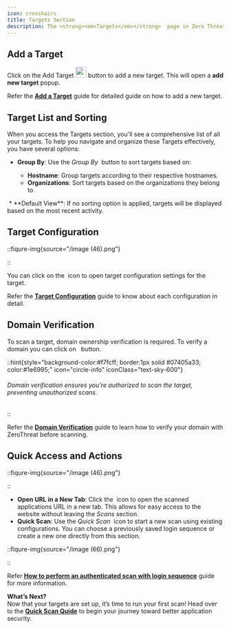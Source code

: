 ```yaml
---
icon: crosshairs
title: Targets Section
description: The <strong><em>Targets</em></strong>  page in Zero Threat is your central hub for managing all aspects of scanning targets. From adding new targets to configuring and verifying them, this section provides all the tools you need to manage your web application security.
---
```


## Add a Target

Click on the Add Target <img src="/image (49).png" alt="" data-size="line" style="display:inline; padding:0px; margin: 0px; width:25px;"> button to add a new target. This will open a **add new target** popup.

Refer the [**Add a Target**](add-a-target.md 'mention') guide for detailed guide on how to add a new target.

## Target List and Sorting

When you access the Targets section, you'll see a comprehensive list of all your targets. To help you navigate and organize these Targets effectively, you have several options:

- **Group By**: Use the _Group By_ <img src="/image (54).png" alt="" data-size="line" style="display:inline"> button to sort targets based on:

    - **Hostname**: Group targets according to their respective hostnames.
    - **Organizations**: Sort targets based on the organizations they belong to.

<img src="/image (53).png" alt="">
* **Default View**: If no sorting option is applied, targets will be displayed based on the most recent activity.

## Target Configuration&#x20;

::fiqure-img{source="/image (46).png"}

<!-- <img src="/image (46).png" alt="" > -->

::

You can click on the <img src="/image (47).png" alt="" data-size="original" style="display:inline; margin:0px; padding:0px;"> icon to open target configuration settings for the target.

Refer the [**Target Configuration**](target-configuration.md 'mention') guide to know about each configuration in detail.

## Domain Verification

To scan a target, domain ownership verification is required. To verify a domain you can click on <img src="/image (48).png" alt="" data-size="original" style="display:inline; margin:0px 2px; padding:0px;"> button.

::hint{style="background-color:#f7fcff; border:1px solid #07405a33; color:#1e6995;" icon="circle-info" iconClass="text-sky-600"}

<h6> Domain verification ensures you’re authorized to scan the target, preventing unauthorized scans.</h6>
::

Refer the [**Domain Verification**](domain-verification.md 'mention') guide to learn how to verify your domain with ZeroThreat before scanning.

## Quick Access and Actions

::fiqure-img{source="/image (46).png"}

<!-- <img src="/image (46).png" alt="" > -->

::

- **Open URL in a New Tab**: Click the <img src="/image (63).png" alt="" style="display:inline" > icon to open the scanned applications URL in a new tab. This allows for easy access to the website without leaving the _Scans_ section.
- **Quick Scan**: Use the _Quick Scan_ <img src="/image (65).png" alt="" style="display:inline"> icon to start a new scan using existing configurations. You can choose a previously saved login sequence or create a new one directly from this section.

::fiqure-img{source="/image (66).png"}

<!-- <img src="/image (66).png" alt="" > -->

::

Refer [**How to perform an authenticated scan with login sequence**](../getting-started/authenticated-scan/scan-with-login-sequence#how-to-perform-an-authenticated-scan-with-login-sequence 'mention') guide for more information.

**What’s Next?**\
Now that your targets are set up, it’s time to run your first scan! Head over to the [**Quick Scan Quide**](../getting-started/publish-your-docs.md 'mention') to begin your journey toward better application security.
